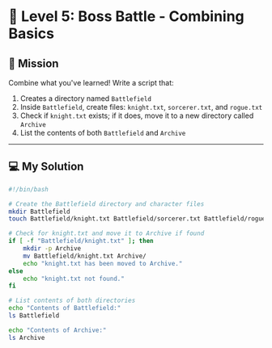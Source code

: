 # 🧠 Level 5: Boss Battle - Combining Basics

## 🎯 Mission  
Combine what you've learned! Write a script that:

1. Creates a directory named `Battlefield`  
2. Inside `Battlefield`, create files: `knight.txt`, `sorcerer.txt`, and `rogue.txt`  
3. Check if `knight.txt` exists; if it does, move it to a new directory called `Archive`  
4. List the contents of both `Battlefield` and `Archive`

---

## 💻 My Solution

```bash
#!/bin/bash

# Create the Battlefield directory and character files
mkdir Battlefield
touch Battlefield/knight.txt Battlefield/sorcerer.txt Battlefield/rogue.txt

# Check for knight.txt and move it to Archive if found
if [ -f "Battlefield/knight.txt" ]; then
    mkdir -p Archive
    mv Battlefield/knight.txt Archive/
    echo "knight.txt has been moved to Archive."
else
    echo "knight.txt not found."
fi

# List contents of both directories
echo "Contents of Battlefield:"
ls Battlefield

echo "Contents of Archive:"
ls Archive

